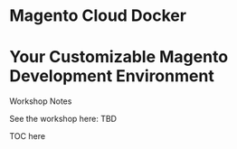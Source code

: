 # Magento Cloud Docker
# Your Customizable Magento Development Environment

Workshop Notes

See the workshop here: TBD

TOC here


